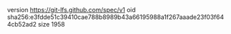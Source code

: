 version https://git-lfs.github.com/spec/v1
oid sha256:e3fdde51c39410cae788b8989b43a66195988a1f267aaade23f03f644cb52ad2
size 1958
